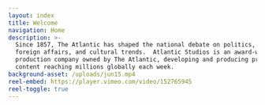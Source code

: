 ```yaml
---
layout: index
title: Welcome
navigation: Home
description: >-
  Since 1857, The Atlantic has shaped the national debate on politics, business,
  foreign affairs, and cultural trends.  Atlantic Studios is an award-winning
  production company owned by The Atlantic, developing and producing premium
  content reaching millions globally each week.
background-asset: /uploads/jun15.mp4
reel-embed: https://player.vimeo.com/video/152765945
reel-toggle: true
---
```

